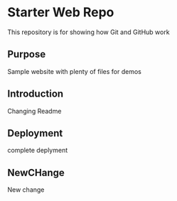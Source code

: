 # Starter Web Repo

This repository is for showing how Git and GitHub work

## Purpose

Sample website with plenty of files for demos

## Introduction

Changing Readme

## Deployment

complete deplyment

## NewCHange
New change